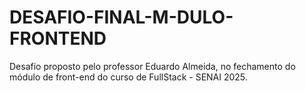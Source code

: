 # DESAFIO-FINAL-M-DULO-FRONTEND
Desafio proposto pelo professor Eduardo Almeida, no fechamento do módulo de front-end do curso de FullStack - SENAI 2025.
